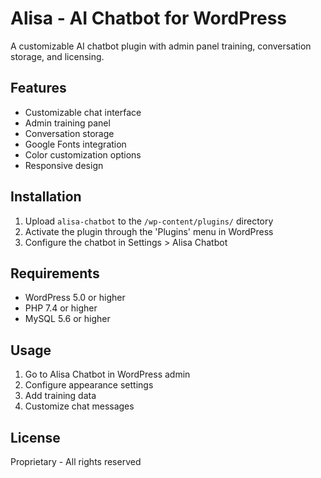 # Alisa - AI Chatbot for WordPress

A customizable AI chatbot plugin with admin panel training, conversation storage, and licensing.

## Features

- Customizable chat interface
- Admin training panel
- Conversation storage
- Google Fonts integration
- Color customization options
- Responsive design

## Installation

1. Upload `alisa-chatbot` to the `/wp-content/plugins/` directory
2. Activate the plugin through the 'Plugins' menu in WordPress
3. Configure the chatbot in Settings > Alisa Chatbot

## Requirements

- WordPress 5.0 or higher
- PHP 7.4 or higher
- MySQL 5.6 or higher

## Usage

1. Go to Alisa Chatbot in WordPress admin
2. Configure appearance settings
3. Add training data
4. Customize chat messages

## License

Proprietary - All rights reserved

